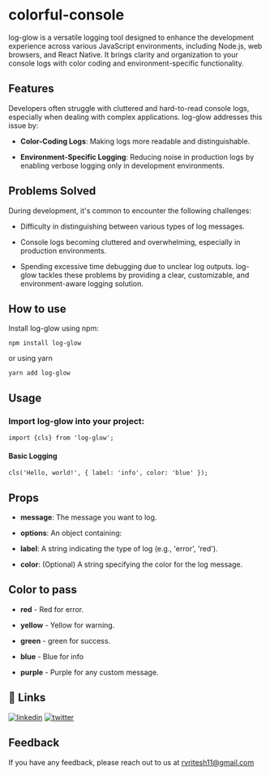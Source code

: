 
# colorful-console

log-glow is a versatile logging tool designed to enhance the development experience across various JavaScript environments, including Node.js, web browsers, and React Native. It brings clarity and organization to your console logs with color coding and environment-specific functionality.





## Features

Developers often struggle with cluttered and hard-to-read console logs, especially when dealing with complex applications. log-glow addresses this issue by:

- **Color-Coding Logs**: Making logs more readable and distinguishable.

- **Environment-Specific Logging**: Reducing noise in production logs by enabling verbose logging only in development environments.


## Problems Solved


During development, it's common to encounter the following challenges:

- Difficulty in distinguishing between various types of log messages.

- Console logs becoming cluttered and overwhelming, especially in production environments.

- Spending excessive time debugging due to unclear log outputs.
log-glow tackles these problems by providing a clear, customizable, and environment-aware logging solution.









## How to use

Install log-glow using npm:

```npm install log-glow```

or using yarn

```yarn add log-glow```

## Usage

### Import log-glow into your project:

```import {cls} from 'log-glow';```

#### Basic Logging

```cls('Hello, world!', { label: 'info', color: 'blue' });```

## Props

- **message**: The message you want to log.

- **options**: An object containing:
 - **label**: A string indicating the type of log (e.g., 'error', 'red').

- **color**: (Optional) A string specifying the color for the log message.

## Color to pass

- **red** - Red for error.

- **yellow** - Yellow for warning.

- **green** - green for success.

- **blue** - Blue for info

- **purple** - Purple for any custom message.




## 🔗 Links

[![linkedin](https://img.shields.io/badge/linkedin-0A66C2?style=for-the-badge&logo=linkedin&logoColor=white)](https://www.linkedin.com/in/riteish-vishwakarma)
[![twitter](https://img.shields.io/badge/twitter-1DA1F2?style=for-the-badge&logo=twitter&logoColor=white)](https://twitter.com/rvritesh07)


## Feedback

If you have any feedback, please reach out to us at rvritesh11@gmail.com

